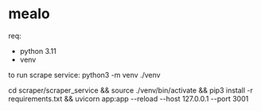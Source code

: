 # mealo

req:

- python 3.11
- venv

to run scrape service:
python3 -m venv ./venv

cd scraper/scraper_service && source ./venv/bin/activate && pip3 install -r requirements.txt && uvicorn app:app --reload --host 127.0.0.1 --port 3001
